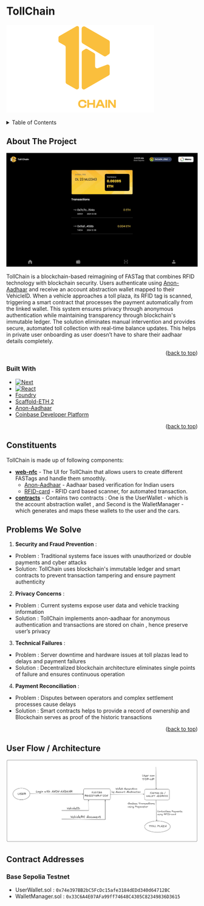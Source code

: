 # TollChain

![logo](assets/tollchain-logo.png)

<!-- TABLE OF CONTENTS -->
<details>
  <summary>Table of Contents</summary>
  <ol>
    <li>
      <a href="#about-the-project">About The Project</a>
      <ul>
        <li><a href="#built-with">Built With</a></li>
      </ul>
    </li>
    <li><a href="#constituents">Constituents</a></li>
    <li><a href="#problems-we-solve">Problems We Solve</a></li>
  </ol>
</details>

## About The Project

![cover](assets/cover.jpeg)

TollChain is a blockchain-based reimagining of FASTag that combines RFID technology with blockchain security. Users authenticate using [Anon-Aadhaar](https://pse.dev/en/projects/anon-aadhaar) and receive an account abstraction wallet mapped to their VehicleID. When a vehicle approaches a toll plaza, its RFID tag is scanned, triggering a smart contract that processes the payment automatically from the linked wallet. This system ensures privacy through anonymous authentication while maintaining transparency through blockchain's immutable ledger. The solution eliminates manual intervention and provides secure, automated toll collection with real-time balance updates. This helps in private user onboarding as user doesn’t have to share their aadhaar details completely.

<p align="right">(<a href="#readme-top">back to top</a>)</p>

### Built With

[Next.js]: https://img.shields.io/badge/Next.js-black?style=for-the-badge&logo=next.js
[React.js]: https://img.shields.io/badge/React-blue?style=for-the-badge&logo=react
[Next-url]: https://nextjs.org/
[React-url]: https://reactjs.org/

- [![Next][Next.js]][Next-url]
- [![React][React.js]][React-url]
- [Foundry](https://hardhat.org/)
- [Scaffold-ETH 2](https://scaffoldeth.io/)
- [Anon-Aadhaar](https://pse.dev/en/projects/anon-aadhaar)
- [Coinbase Developer Platform](https://www.coinbase.com/en-ar/developer-platform)

<p align="right">(<a href="#readme-top">back to top</a>)</p>

## Constituents

TollChain is made up of following components:

- **[web-nfc](https://github.com/namay26/eth-fasttag/tree/main/web-nfc)** - The UI for TollChain that allows users to create different FASTags and handle them smoothly.
  - [Anon-Aadhaar](https://pse.dev/projects/anon-aadhaar) - Aadhaar based verification for Indian users
  - [RFID-card](https://en.wikipedia.org/wiki/Radio-frequency_identification) - RFID card based scanner, for automated transaction.
- **[contracts](https://github.com/namay26/eth-fasttag/tree/main/contracts)** - Contains two contracts : One is the UserWallet - which is the account abstraction wallet , and Second is the WalletManager - which generates and maps these wallets to the user and the cars.

## Problems We Solve

1. **Security and Fraud Prevention** :

- Problem : Traditional systems face issues with unauthorized or double payments and cyber attacks
- Solution: TollChain uses blockchain's immutable ledger and smart contracts to prevent transaction tampering and ensure payment authenticity

2. **Privacy Concerns** :

- Problem : Current systems expose user data and vehicle tracking information
- Solution : TollChain implements anon-aadhaar for anonymous authentication and transactions are stored on chain , hence preserve user’s privacy

3. **Technical Failures** :

- Problem : Server downtime and hardware issues at toll plazas lead to delays and payment failures
- Solution : Decentralized blockchain architecture eliminates single points of failure and ensures continuous operation

4.  **Payment Reconciliation** :

- Problem : Disputes between operators and complex settlement processes cause delays
- Solution : Smart contracts helps to provide a record of ownership and Blockchain serves as proof of the historic transactions

<p align="right">(<a href="#readme-top">back to top</a>)</p>

## User Flow / Architecture

![Project Architecture](assets/tollchain.png "Architecture Diagram")

## Contract Addresses

### Base Sepolia Testnet

- UserWallet.sol : `0x74e397BB2bC5FcDc15afe3184dEDd340d64712BC`
- WalletManager.sol : `0x33C6A4E07AFa99ff74648C4305C82349836D3615`
